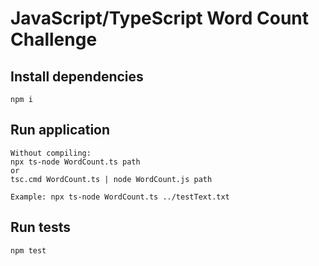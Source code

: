 # JavaScript/TypeScript Word Count Challenge

## Install dependencies
```
npm i
```

## Run application
```
Without compiling: 
npx ts-node WordCount.ts path
or 
tsc.cmd WordCount.ts | node WordCount.js path

Example: npx ts-node WordCount.ts ../testText.txt
```

## Run tests
```
npm test
```

